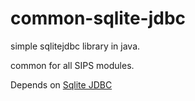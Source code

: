 # common-sqlite-jdbc

simple sqlitejdbc library in java.

common for all SIPS modules.

Depends on [Sqlite JDBC](https://github.com/xerial/sqlite-jdbc)
